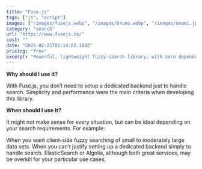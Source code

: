 ```yaml
---
title: "Fuse.js"
tags: ["js", "script"]
images: ["/images/fusejs.webp", "/images/bruno.webp", "/images/umami.jpg", "/images/umami.jpg", "/images/umami.jpg"]
category: "search"
url: "https://www.fusejs.io/"
cost: ""
date: "2025-02-23T02:14:02.184Z"
pricing: "free"
excerpt: "Powerful, lightweight fuzzy-search library, with zero dependencies."
---
```


**Why should I use it?**

With Fuse.js, you don’t need to setup a dedicated backend just to handle search.
Simplicity and performance were the main criteria when developing this library.

**When should I use It?**

It might not make sense for every situation, but can be ideal depending on your search requirements. For example:

When you want client-side fuzzy searching of small to moderately large data sets.
When you can’t justify setting up a dedicated backend simply to handle search. ElasticSearch or Algolia, although both great services, may be overkill for your particular use cases.
